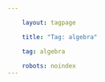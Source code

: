 ```yaml
---

    layout: tagpage

    title: "Tag: algebra"

    tag: algebra 

    robots: noindex
---
```

    

    

    